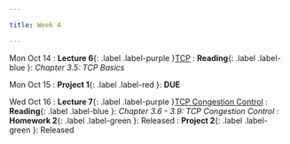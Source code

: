 ```yaml
---

title: Week 4

---
```


Mon Oct 14
: **Lecture 6**{: .label .label-purple }[TCP](#)
: **Reading**{: .label .label-blue }: _Chapter 3.5: TCP Basics_

Mon Oct 15
: **Project 1**{: .label .label-red }: **DUE**

Wed Oct 16
: **Lecture 7**{: .label .label-purple }[TCP Congestion Control](#)
: **Reading**{: .label .label-blue }: _Chapter 3.6 - 3.9: TCP Congestion Control_
: **Homework 2**{: .label .label-green }: Released
: **Project 2**{: .label .label-green }: Released
